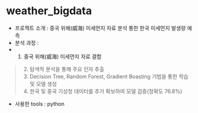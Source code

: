 # weather_bigdata

* 프로젝트 소개 : 중국 위해(威海) 미세먼지 자료 분석 통한 한국 미세먼지 발생량 예측
* 분석 과정 :
* 1. 중국 위해(威海) 미세먼지 자료 결합
> 2. 탐색적 분석을 통해 주요 인자 추출
> 3. Decision Tree, Random Forest, Gradient Boasting 기법을 통한 학습 및 모델 생성
> 4. 한국 및 중국 기상청 데이터를 추가 확보하여 모델 검증(정확도 76.8%)
* 사용한 tools : python
